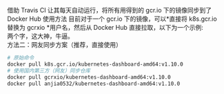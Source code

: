 借助 Travis CI 让其每天自动运行，将所有用得到的 gcr.io 下的镜像同步到了 Docker Hub 使用方法 目前对于一个 gcr.io 下的镜像，可以*直接将 k8s.gcr.io 替换为 gcrxio *用户名，然后从 Docker Hub 直接拉取，以下为一个示例:  
两个字，这大神，牛逼。  
方法二：网友同步方案（推荐，直接使用）

```bash
# 原始命令
docker pull k8s.gcr.io/kubernetes-dashboard-amd64:v1.10.0
# 使用国内第三方（网友）同步仓库
docker pull gcrxio/kubernetes-dashboard-amd64:v1.10.0
docker pull anjia0532/kubernetes-dashboard-amd64:v1.10.0
```
